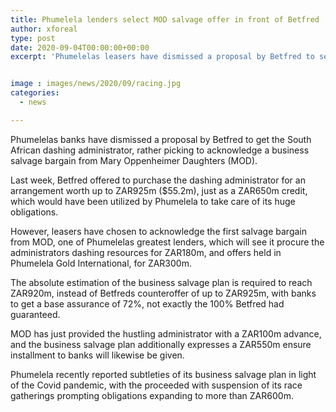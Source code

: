 ```yaml
---
title: Phumelela lenders select MOD salvage offer in front of Betfred
author: xforeal 
type: post
date: 2020-09-04T00:00:00+00:00
excerpt: 'Phumelelas leasers have dismissed a proposal by Betfred to secure the South African hustling administrator, rather picking to acknowledge a business salvage bargain from Mary Oppenheimer Daughters (MOD) '


image : images/news/2020/09/racing.jpg
categories:
  - news

---
```

Phumelelas banks have dismissed a proposal by Betfred to get the South African dashing administrator, rather picking to acknowledge a business salvage bargain from Mary Oppenheimer Daughters (MOD). 

Last week, Betfred offered to purchase the dashing administrator for an arrangement worth up to ZAR925m ($55.2m), just as a ZAR650m credit, which would have been utilized by Phumelela to take care of its huge obligations. 

However, leasers have chosen to acknowledge the first salvage bargain from MOD, one of Phumelelas greatest lenders, which will see it procure the administrators dashing resources for ZAR180m, and offers held in Phumelela Gold International, for ZAR300m. 

The absolute estimation of the business salvage plan is required to reach ZAR920m, instead of Betfreds counteroffer of up to ZAR925m, with banks to get a base assurance of 72&percnt;, not exactly the 100&percnt; Betfred had guaranteed. 

MOD has just provided the hustling administrator with a ZAR100m advance, and the business salvage plan additionally expresses a ZAR550m ensure installment to banks will likewise be given. 

Phumelela recently reported subtleties of its business salvage plan in light of the Covid pandemic, with the proceeded with suspension of its race gatherings prompting obligations expanding to more than ZAR600m.